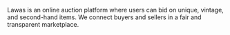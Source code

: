 Lawas is an online auction platform where users can bid on unique, vintage, and second-hand items. We connect buyers and sellers in a fair and transparent marketplace.
